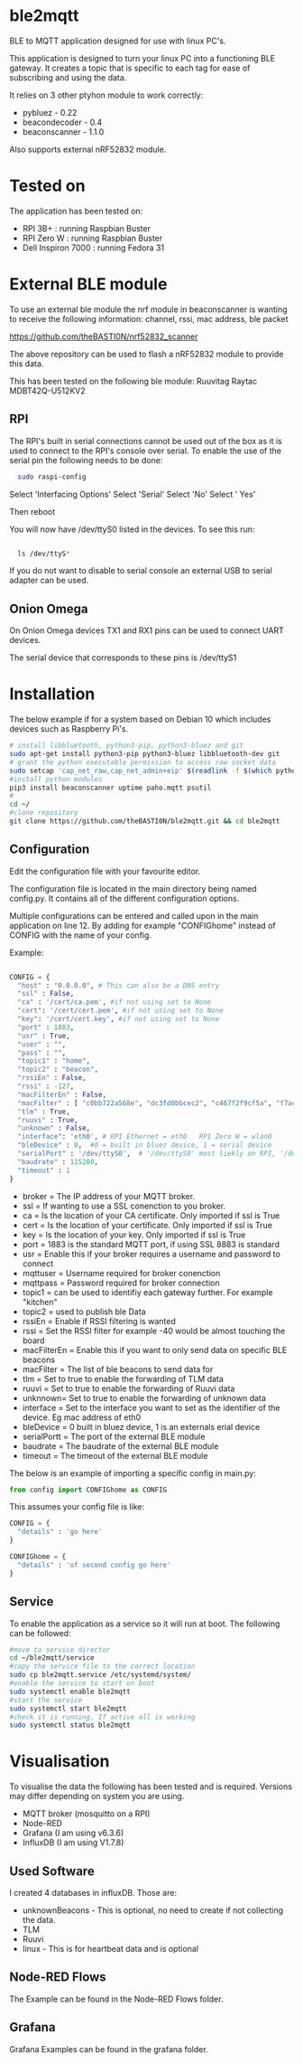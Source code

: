 # ble2mqtt
BLE to MQTT application designed for use with linux PC's.

This application is designed to turn your linux PC into a functioning BLE
gateway. It creates a topic that is specific to each tag for ease of
subscribing and using the data.

It relies on 3 other ptyhon module to work correctly:
* pybluez - 0.22
* beacondecoder - 0.4
* beaconscanner - 1.1.0

Also supports external nRF52832 module.

# Tested on
The application has been tested on:
* RPI 3B+ : running Raspbian Buster
* RPI Zero W : running Raspbian Buster
* Dell Inspiron 7000 : running Fedora 31

# External BLE module

To use an external ble module the nrf module in beaconscanner is wanting to receive the following information:
channel, rssi, mac address, ble packet

https://github.com/theBASTI0N/nrf52832_scanner

The above repository can be used to flash a nRF52832 module to provide this data.

This has been tested on the following ble module:
Ruuvitag
Raytac MDBT42Q-U512KV2

## RPI

The RPI's built in serial connections cannot be used out of the box as it is used to connect to the RPI's console over serial. To enable the use of the serial pin the following needs to be done:

```bash
  sudo raspi-config 
```

Select 'Interfacing Options'
Select 'Serial'
Select 'No'
Select ' Yes'

Then reboot

You will now have /dev/ttyS0 listed in the devices. To see this run:

```bash

  ls /dev/ttyS*

```

If you do not want to disable to serial console an external USB to serial adapter can be used.

## Onion Omega

On Onion Omega devices TX1 and RX1 pins can be used to connect UART devices.

The serial device that corresponds to these pins is /dev/ttyS1

# Installation

The below example if for a system based on Debian 10 which includes devices such as Raspberry Pi's.

```bash
# install libbluetooth, python3-pip, python3-bluez and git
sudo apt-get install python3-pip python3-bluez libbluetooth-dev git
# grant the python executable permission to access raw socket data
sudo setcap 'cap_net_raw,cap_net_admin+eip' $(readlink -f $(which python3))
#install python modules
pip3 install beaconscanner uptime paho.mqtt psutil
#
cd ~/
#clone repository
git clone https://github.com/theBASTI0N/ble2mqtt.git && cd ble2mqtt
```

## Configuration
Edit the configuration file with your favourite editor.

The configuration file is located in the main directory being named config.py.
It contains all of the different configuration options.

Multiple configurations can be entered and called upon in the main application
on line 12. By adding for example "CONFIGhome"  instead of CONFIG with the name of your config.

Example:
```python

CONFIG = {
  "host" : "0.0.0.0", # This can also be a DNS entry
  "ssl" : False,
  "ca" : '/cert/ca.pem', #if not using set to None
  "cert": '/cert/cert.pem', #if not using set to None
  "key": '/cert/cert.key', #if not using set to None
  "port" : 1883,
  "usr" : True,
  "user" : "",
  "pass" : "",
  "topic1" : "home",
  "topic2" : "beacon",
  "rssiEn" : False,
  "rssi" : -127,
  "macFilterEn" : False,
  "macFilter" : [ "c0bb722a568e", "dc3fd0bbcec2", "c467f2f9cf5a", "f7ac6ea886b1"],
  "tlm" : True,
  "ruuvi" : True,
  "unknown" : False,
  "interface": 'eth0', # RPI Ethernet = eth0   RPI Zero W = wlan0
  "bleDevice" : 0,  #0 = built in bluez device, 1 = serial device
  "serialPort" : '/dev/ttyS0',  # '/dev/ttyS0' most liekly on RPI, '/dev/ttyS1' most liekly on Onion Omega 2+
  "baudrate" : 115200,
  "timeout" : 1
}

```
* broker = The IP address of your MQTT broker.
* ssl = If wanting to use a SSL conenction to you broker.
* ca = Is the location of your CA certificate. Only imported if ssl is True
* cert = Is the location of your certificate. Only imported if ssl is True
* key = Is the location of your key. Only imported if ssl is True
* port = 1883 is the standard MQTT port, if using SSL 8883 is standard
* usr = Enable this if your broker requires a username and password to connect
* mqttuser = Username required for broker conenction
* mqttpass = Password required for broker connection
* topic1 = can be used to identifiy each gateway further. For example "kitchen"
* topic2 = used to publish ble Data
* rssiEn = Enable if RSSI filtering is wanted
* rssi = Set the RSSI filter for example -40 would be almost touching the board
* macFilterEn = Enable this if you want to only send data on specific BLE beacons
* macFilter = The list of ble beacons to send data for
* tlm = Set to true to enable the forwarding of TLM data
* ruuvi = Set to true to enable the forwarding of Ruuvi data
* unknnown= Set to true to enable the forwarding of unknown data
* interface = Set to the interface you want to set as the identifier of the device. Eg mac address of eth0
* bleDevice = 0 built in bluez device, 1 is an externals erial device
* serialPortt = The port of the external BLE module
* baudrate = The baudrate of the external BLE module
* timeout = The timeout of the external BLE module

The below is an example of importing a specific config in main.py:
```python
from config import CONFIGhome as CONFIG
```

This assumes your config file is like:

```python
CONFIG = {
  "details" : 'go here'
}

CONFIGhome = {
  "details" : 'of second config go here'
}

```

## Service

To enable the application as a service so it will run at boot. The following can be followed:

```bash
#move to service director
cd ~/ble2mqtt/service
#copy the service file to the correct location
sudo cp ble2mqtt.service /etc/systemd/system/
#enable the service to start on boot
sudo systemctl enable ble2mqtt
#start the service
sudo systemctl start ble2mqtt
#check it is running. If active all is working
sudo systemctl status ble2mqtt
```

# Visualisation

To visualise the data the following has been tested and is required. Versions may differ depending on system you are using.
* MQTT broker (mosquitto on a RPI)
* Node-RED
* Grafana (I am using v6.3.6)
* InfluxDB (I am using V1.7.8)

## Used Software

I created 4 databases in influxDB. Those are:
* unknownBeacons - This is optional, no need to create if not collecting the data.
* TLM
* Ruuvi
* linux - This is for heartbeat data and is optional

## Node-RED Flows

The Example can be found in the Node-RED Flows folder.

## Grafana

Grafana Examples can be found in the grafana folder.